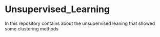 # Unsupervised_Learning
In this repository contains about the unsupervised leaning that showed some clustering methods
